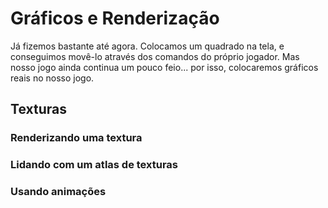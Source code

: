 # Gráficos e Renderização

Já fizemos bastante até agora. Colocamos um quadrado na tela, e conseguimos movê-lo através dos comandos do próprio jogador.
Mas nosso jogo ainda continua um pouco feio... por isso, colocaremos gráficos reais no nosso jogo.

## Texturas

### Renderizando uma textura
### Lidando com um atlas de texturas
### Usando animações


